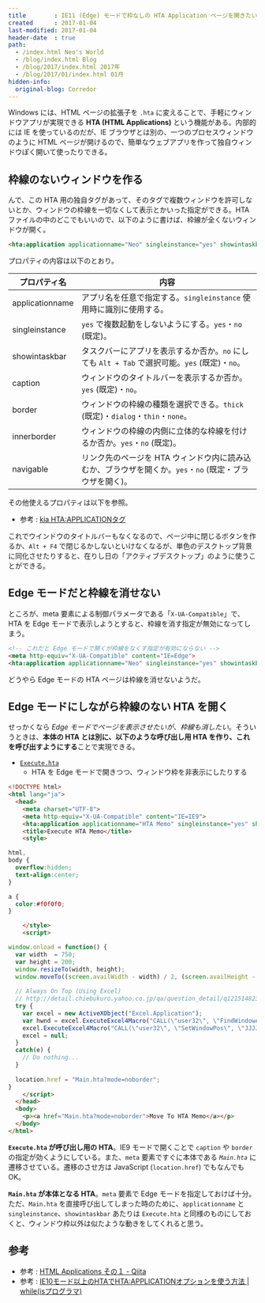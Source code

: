 ```yaml
---
title        : IE11 (Edge) モードで枠なしの HTA Application ページを開きたい
created      : 2017-01-04
last-modified: 2017-01-04
header-date  : true
path:
  - /index.html Neo's World
  - /blog/index.html Blog
  - /blog/2017/index.html 2017年
  - /blog/2017/01/index.html 01月
hidden-info:
  original-blog: Corredor
---
```


Windows には、HTML ページの拡張子を `.hta` に変えることで、手軽にウィンドウアプリが実現できる **HTA (HTML Applications)** という機能がある。内部的には IE を使っているのだが、IE ブラウザとは別の、一つのプロセスウィンドウのように HTML ページが開けるので、簡単なウェブアプリを作って独自ウィンドウぽく開いて使ったりできる。

## 枠線のないウィンドウを作る

んで、この HTA 用の独自タグがあって、そのタグで複数ウィンドウを許可しないとか、ウィンドウの枠線を一切なくして表示とかいった指定ができる。HTA ファイルの中のどこでもいいので、以下のように書けば、枠線が全くないウィンドウが開く。

```html
<hta:application applicationname="Neo" singleinstance="yes" showintaskbar="no" caption="no" border="none" innerborder="no" navigable="yes">
```

プロパティの内容は以下のとおり。

| プロパティ名    | 内容                                                                                                    |
|-----------------|---------------------------------------------------------------------------------------------------------|
| applicationname | アプリ名を任意で指定する。`singleinstance` 使用時に識別に使用する。                                     |
| singleinstance  | `yes` で複数起動をしないようにする。`yes`・`no` (既定)。                                                |
| showintaskbar   | タスクバーにアプリを表示するか否か。`no` にしても `Alt + Tab` で選択可能。`yes` (既定)・`no`。          |
| caption         | ウィンドウのタイトルバーを表示するか否か。`yes` (既定)・`no`。                                          |
| border          | ウィンドウの枠線の種類を選択できる。`thick` (既定)・`dialog`・`thin`・`none`。                          |
| innerborder     | ウィンドウの枠線の内側に立体的な枠線を付けるか否か。`yes`・`no` (既定)。                                |
| navigable       | リンク先のページを HTA ウィンドウ内に読み込むか、ブラウザを開くか。`yes`・`no` (既定・ブラウザを開く)。 |

その他使えるプロパティは以下を参照。

- 参考 : [kia HTA:APPLICATIONタグ](http://www.geocities.co.jp/SiliconValley-PaloAlto/5042/hta/hta_application.html)

これでウインドウのタイトルバーもなくなるので、ページ中に閉じるボタンを作るか、`Alt + F4` で閉じるかしないといけなくなるが、単色のデスクトップ背景に同化させたりすると、在りし日の「アクティブデスクトップ」のように使うことができる。

## Edge モードだと枠線を消せない

ところが、meta 要素による制御パラメータである「`X-UA-Compatible`」で、HTA を Edge モードで表示しようとすると、枠線を消す指定が無効になってしまう。

```html
<!-- これだと Edge モードで開くが枠線をなくす指定が有効にならない -->
<meta http-equiv="X-UA-Compatible" content="IE=Edge">
<hta:application applicationname="Neo" singleinstance="yes" showintaskbar="no" caption="no" border="none" innerborder="no" navigable="yes">
```

どうやら Edge モードの HTA ページは枠線を消せないようだ。

## Edge モードにしながら枠線のない HTA を開く

せっかくなら *Edge モードでページを表示させたいが、枠線も消したい*。そういうときは、**本体の HTA とは別に、以下のような呼び出し用 HTA を作り、これを呼び出すようにする**ことで実現できる。

- [`Execute.hta`](https://github.com/Neos21/hta-memo/blob/master/Execute.hta)
  - HTA を Edge モードで開きつつ、ウィンドウ枠を非表示にしたりする

```html
<!DOCTYPE html>
<html lang="ja">
  <head>
    <meta charset="UTF-8">
    <meta http-equiv="X-UA-Compatible" content="IE=IE9">
    <hta:application applicationname="HTA Memo" singleinstance="yes" showintaskbar="no" caption="no" border="none" innerborder="no" navigable="yes">
    <title>Execute HTA Memo</title>
    <style>

html,
body {
  overflow:hidden;
  text-align:center;
}

a {
  color:#f0f0f0;
}

    </style>
    <script>

window.onload = function() {
  var width  = 750;
  var height = 200;
  window.resizeTo(width, height);
  window.moveTo((screen.availWidth - width) / 2, (screen.availHeight - height) / 2);
  
  // Always On Top (Using Excel)
  // http://detail.chiebukuro.yahoo.co.jp/qa/question_detail/q12151482357
  try {
    var excel = new ActiveXObject("Excel.Application");
    var hwnd = excel.ExecuteExcel4Macro("CALL(\"user32\", \"FindWindowA\", \"JCC\", \"HTML Application Host Window Class\", \"" + document.title + "\")");
    excel.ExecuteExcel4Macro("CALL(\"user32\", \"SetWindowPos\", \"JJJJJJJJ\", " + hwnd + ", -1, 0, 0, 0, 0, 3)");
    excel = null;
  }
  catch(e) {
    // Do nothing...
  }
  
  location.href = "Main.hta?mode=noborder";
}
    </script>
  </head>
  <body>
    <p><a href="Main.hta?mode=noborder">Move To HTA Memo</a></p>
  </body>
</html>
```

**`Execute.hta` が呼び出し用の HTA**。IE9 モードで開くことで `caption` や `border` の指定が効くようにしている。また、`meta` 要素ですぐに本体である *`Main.hta`* に遷移させている。遷移のさせ方は JavaScript (`location.href`) でもなんでも OK。

**`Main.hta` が本体となる HTA**。`meta` 要素で Edge モードを指定しておけば十分。ただ、`Main.hta` を直接呼び出してしまった時のために、`applicationname` と `singleinstance`、`showintaskbar` あたりは `Execute.hta` と同様のものにしておくと、ウィンドウ枠以外は似たような動きをしてくれると思う。

## 参考

- 参考 : [HTML Applications その１ - Qiita](http://qiita.com/tnakagawa/items/e049fa1bdd8829315a90)
- 参考 : [IE10モード以上のHTAでHTA:APPLICATIONオプションを使う方法 | while(isプログラマ)](http://am-yu.net/2015/04/26/ie10-ie11-htaapplication/)
